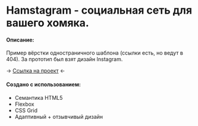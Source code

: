 <h1> Hamstagram - социальная сеть для вашего хомяка. </h1>

<h4>Описание:</h4>
<p> Пример вёрстки одностраничного шаблона (ссылки есть, но ведут в 404). За прототип был взят дизайн Instagram. </p>
<p> -> <a href="https://yuristy.github.io/hamstagram/">Ссылка на проект</a> <- </p>
<h4> Создано с использованием: </h4>
<ul>
    <li>
        Семантика HTML5
    </li>  
    <li>
        Flexbox
    </li>
    <li>
        CSS Grid
    </li>
    <li>
        Адаптивный + отзывчивый дизайн
    </li>
</ul>
